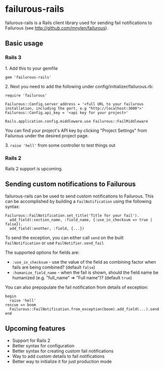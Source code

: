 # failurous-rails

failurous-rails is a Rails client library used for sending fail notifications to
Failurous (see http://github.com/mnylen/failurous).

## Basic usage

### Rails 3

1\. Add this to your gemfile

    gem 'failurous-rails'

2\. Next you need to add the following under config/initializer/failurous.rb:
    
    require 'failurous'

    Failurous::Config.server_address = '<full URL to your failurous installation, including the port, e.g "http://localhost:3000">'
    Failurous::Config.api_key = '<api key for your project>'

    Rails.application.config.middleware.use Failurous::FailMiddleware
    
You can find your project's API key by clicking "Project Settings" from Failurous under the desired project page.

3\. `raise 'hell'` from some controller to test things out

### Rails 2

Rails 2 support is upcoming.


## Sending custom notifications to Failurous

failurous-rails can be used to send custom notifications to Failurous. This can be accomplished
by building a `FailNotification` using the following syntax: 

    Failurous::FailNotification.set_title('Title for your fail').
      add_field(:section_name, :field_name, {:use_in_checksum => true | false}).
      add_field(:another, :field, {...})

To send the exception, you can either call `send` on the built `FailNotification` or use
`FailNotifier.send_fail`


The supported options for fields are:

* `:use_in_checksum` - use the value of the field as combining factor when fails are being combined? (default `false`)
* `:humanize_field_name` - when the fail is shown, should the field name be humanized (e.g. "full_name" => "Full name")? (default `true`)

You can also prepopulate the fail notification from details of exception:

    begin
      raise 'hell'
    rescue => boom
      Failurous::FailNotification.from_exception(boom).add_field(...).send
    end
    
## Upcoming features

* Support for Rails 2
* Better syntax for configuration
* Better syntax for creating custom fail notifications
* Way to add custom details to fail notifications
* Better way to initialize it for just production mode
